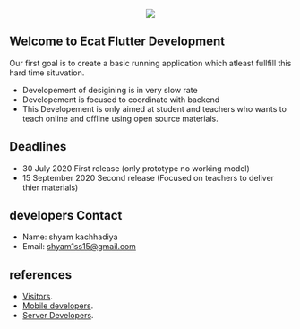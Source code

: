 <p align="center"><img src="https://res.cloudinary.com/dpccmon9r/image/upload/v1594349944/cat_es9n9e.png" /></p>

##  Welcome to Ecat Flutter Development

Our first goal is to create a basic running application which atleast fullfill this hard time situvation.
- Developement of desigining is in very slow rate
- Developement is focused to coordinate with backend 
- This Developement is only aimed at student and teachers who wants to teach online and offline using open source materials.

## Deadlines

- 30 July 2020 First release (only prototype no working model)
- 15 September 2020 Second release (Focused on teachers to deliver thier materials)

## developers Contact
- Name: shyam kachhadiya
- Email: shyam1ss15@gmail.com

## references

  - [Visitors](https://ecat-technical-docs.web.app/guide/).
  - [Mobile developers](https://github.com/shyam1s15/ECAT/tree/mobile-code-using-flutter).
  - [Server Developers](https://github.com/shyam1s15/ECAT/tree/server_code_base).